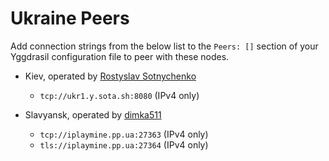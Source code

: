 # Ukraine Peers

Add connection strings from the below list to the `Peers: []` section of your
Yggdrasil configuration file to peer with these nodes.

* Kiev, operated by [Rostyslav Sotnychenko](https://github.com/rsotnychenko)
  * `tcp://ukr1.y.sota.sh:8080` (IPv4 only)

* Slavyansk, operated by [dimka511](https://t.me/dimka511)
  * `tcp://iplaymine.pp.ua:27363` (IPv4 only)
  * `tls://iplaymine.pp.ua:27364` (IPv4 only)
